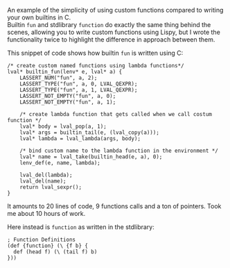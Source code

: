 An example of the simplicity of using custom functions compared to writing your own builtins in C. <br>
Builtin `fun` and stdlibrary `function` do exactly the same thing behind the scenes, allowing you to write custom functions using Lispy, but I wrote the functionality twice to highlight the difference in approach between them. <br>

This snippet of code shows how builtin `fun` is written using C:

```
/* create custom named functions using lambda functions*/
lval* builtin_fun(lenv* e, lval* a) {
    LASSERT_NUM("fun", a, 2);
    LASSERT_TYPE("fun", a, 0, LVAL_QEXPR);
    LASSERT_TYPE("fun", a, 1, LVAL_QEXPR);
    LASSERT_NOT_EMPTY("fun", a, 0);
    LASSERT_NOT_EMPTY("fun", a, 1);

    /* create lambda function that gets called when we call costum function */
    lval* body = lval_pop(a, 1);
    lval* args = builtin_tail(e, (lval_copy(a)));
    lval* lambda = lval_lambda(args, body);

    /* bind custom name to the lambda function in the environment */
    lval* name = lval_take(builtin_head(e, a), 0);
    lenv_def(e, name, lambda);

    lval_del(lambda); 
    lval_del(name); 
    return lval_sexpr();
}
```

It amounts to 20 lines of code, 9 functions calls and a ton of pointers. Took me about 10 hours of work.

Here instead is `function` as written in the stdlibrary:

```
; Function Definitions
(def {function} (\ {f b} {
  def (head f) (\ (tail f) b)
}))
```
